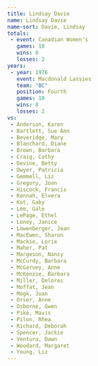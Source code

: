```yaml
---
title: Lindsay Davie
name: Lindsay Davie
name-sort: Davie, Lindsay
totals:
 - event: Canadian Women's
   games: 10
   wins: 8
   losses: 2
years:
 - year: 1976
   event: Macdonald Lassies
   team: "BC"
   position: Fourth
   games: 10
   wins: 8
   losses: 2
vs:
 - Anderson, Karen
 - Bartlett, Sue Ann
 - Beveridge, Mary
 - Blanchard, Diane
 - Brown, Barbara
 - Craig, Cathy
 - Devine, Betty
 - Dwyer, Patricia
 - Gemmell, Liz
 - Gregory, Joan
 - Hiscock, Francis
 - Kennah, Elvera
 - Kot, Gaby
 - Lee, Gale
 - LePage, Ethel
 - Loney, Janice
 - Lowenberger, Jean
 - MacEwen, Sharon
 - Mackie, Lorie
 - Maher, Pat
 - Margeson, Nancy
 - McCurdy, Barbara
 - McGarvey, Anne
 - McKenzie, Barbara
 - Miller, Delores
 - Moffat, Jean
 - Mogk, Joan
 - Orser, Anne
 - Osborne, Gwen
 - Pike, Mavis
 - Pilon, Rhea
 - Richard, Deborah
 - Spencer, Jackie
 - Ventura, Dawn
 - Woodard, Margaret
 - Young, Liz
---
```

